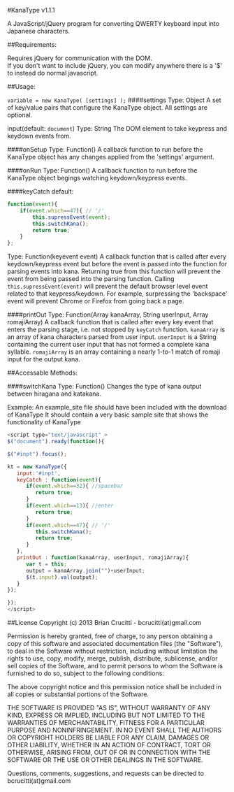 #KanaType v1.1.1

A JavaScript/jQuery program for converting QWERTY keyboard input into Japanese characters.

##Requirements:

Requires jQuery for communication with the DOM.  
    If you don't want to include jQuery, you can modify anywhere there is a '$' to instead do normal javascript.

   
##Usage:

`variable = new KanaType( [settings] );`
####settings
Type: Object
A set of key/value pairs that configure the KanaType object. All settings are optional.
   
input(default: <code>document</code>)
Type: String
The DOM element to take keypress and keydown events from.
   
####onSetup
Type: Function()
A callback function to run before the KanaType object has any changes applied from the 'settings' argument.

####onRun
Type: Function()
A callback function to run before the KanaType object begings watching keydown/keypress events.

####keyCatch
default: 
```js
function(event){
    if(event.which==47){ // '/'
        this.supressEvent(event);
        this.switchKana();
        return true;
    }
};
```
Type: Function(keyevent event)
A callback function that is called after every keydown/keypress event but before the event is passed into the function for parsing events into kana.
Returning true from this function will prevent the event from being passed into the parsing function.
Calling `this.supressEvent(event)` will prevent the default browser level event related to that keypress/keydown.  For example, surpressing the 'backspace' event will prevent Chrome or Firefox from going back a page.
   
####printOut
Type: Function(Array kanaArray, String userInput, Array romajiArray)
A callback function that is called after every key event that enters the parsing stage, i.e. not stopped by `keyCatch` function.
`kanaArray` is an array of kana characters parsed from user input.
`userInput` is a String containing the current user input that has not formed a complete kana syllable.
`romajiArray` is an array containing a nearly 1-to-1 match of romaji input for the output kana.


##Accessable Methods:

####switchKana
Type: Function()
Changes the type of kana output between hiragana and katakana.


Example:
An example_site file should have been included with the download of KanaType
It should contain a very basic sample site that shows the functionality of KanaType

```js
<script type="text/javascript" >
$("document").ready(function(){

$("#inpt").focus();

kt = new KanaType({
   input:'#inpt',
   keyCatch : function(event){
      if(event.which==32){ //spacebar
         return true;
      }
      if(event.which==13){ //enter
         return true;
      }
      if(event.which==47){ // '/'
         this.switchKana();
         return true;
      }
   },
   printOut : function(kanaArray, userInput, romajiArray){
      var t = this;
      output = kanaArray.join("")+userInput;
      $(t.input).val(output);
   }
});

});
</script>
```

##License
Copyright (c) 2013 Brian Crucitti - bcrucitti(at)gmail.com

Permission is hereby granted, free of charge, to any person obtaining a copy of this software and associated documentation files (the "Software"), to deal in the Software without restriction, including without limitation the rights to use, copy, modify, merge, publish, distribute, sublicense, and/or sell copies of the Software, and to permit persons to whom the Software is furnished to do so, subject to the following conditions:

The above copyright notice and this permission notice shall be included in all copies or substantial portions of the Software.

THE SOFTWARE IS PROVIDED "AS IS", WITHOUT WARRANTY OF ANY KIND, EXPRESS OR IMPLIED, INCLUDING BUT NOT LIMITED TO THE WARRANTIES OF MERCHANTABILITY, FITNESS FOR A PARTICULAR PURPOSE AND NONINFRINGEMENT. IN NO EVENT SHALL THE AUTHORS OR COPYRIGHT HOLDERS BE LIABLE FOR ANY CLAIM, DAMAGES OR OTHER LIABILITY, WHETHER IN AN ACTION OF CONTRACT, TORT OR OTHERWISE, ARISING FROM, OUT OF OR IN CONNECTION WITH THE SOFTWARE OR THE USE OR OTHER DEALINGS IN THE SOFTWARE. 


Questions, comments, suggestions, and requests can be directed to bcrucitti(at)gmail.com
